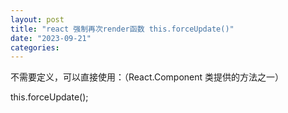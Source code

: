 ```yaml
---
layout: post
title: "react 强制再次render函数 this.forceUpdate()"
date: "2023-09-21"
categories: 
---
```

<p>不需要定义，可以直接使用：（React.Component 类提供的方法之一）</p>
<p>this.forceUpdate();</p>
